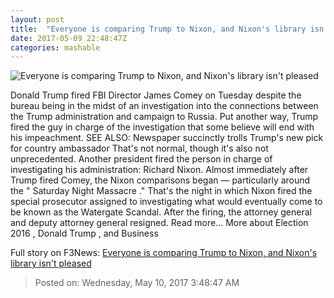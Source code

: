 ```yaml
---
layout: post
title:  "Everyone is comparing Trump to Nixon, and Nixon's library isn't pleased"
date: 2017-05-09 22:48:47Z
categories: mashable
---
```


![Everyone is comparing Trump to Nixon, and Nixon's library isn't pleased](http://i.amz.mshcdn.com/7qQ7aunTjYJ5-fsfZ7xQnjhgB4o=/1200x630/2017%2F05%2F09%2Fd6%2F99dbbd4405244e1dbb192c41a27d575a.fb9b3.jpg)

Donald Trump fired FBI Director James Comey on Tuesday despite the bureau being in the midst of an investigation into the connections between the Trump administration and campaign to Russia. Put another way, Trump fired the guy in charge of the investigation that some believe will end with his impeachment. SEE ALSO: Newspaper succinctly trolls Trump's new pick for country ambassador That's not normal, though it's also not unprecedented. Another president fired the person in charge of investigating his administration: Richard Nixon. Almost immediately after Trump fired Comey, the Nixon comparisons began — particularly around the " Saturday Night Massacre ." That's the night in which Nixon fired the special prosecutor assigned to investigating what would eventually come to be known as the Watergate Scandal. After the firing, the attorney general and deputy attorney general resigned. Read more... More about Election 2016 , Donald Trump , and Business


Full story on F3News: [Everyone is comparing Trump to Nixon, and Nixon's library isn't pleased](http://www.f3nws.com/n/QAenMG)

> Posted on: Wednesday, May 10, 2017 3:48:47 AM
